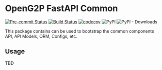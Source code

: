 # OpenG2P FastAPI Common

[![Pre-commit Status](https://github.com/OpenG2P/openg2p-fastapi-common/actions/workflows/pre-commit.yml/badge.svg?branch=develop)](https://github.com/OpenG2P/openg2p-fastapi-common/actions/workflows/pre-commit.yml?query=branch%3Adevelop)
[![Build Status](https://github.com/OpenG2P/openg2p-fastapi-common/actions/workflows/test.yml/badge.svg?branch=develop)](https://github.com/OpenG2P/openg2p-fastapi-common/actions/workflows/test.yml?query=branch%3Adevelop)
[![codecov](https://codecov.io/gh/OpenG2P/openg2p-fastapi-common/branch/develop/graph/badge.svg)](https://codecov.io/gh/OpenG2P/openg2p-fastapi-common)
![PyPI](https://img.shields.io/pypi/v/openg2p-fastapi-common?label=pypi%20package)
![PyPI - Downloads](https://img.shields.io/pypi/dm/openg2p-fastapi-common)

This package contains can be used to bootstrap the common components API, API Models, ORM, Configs, etc.

## Usage

TBD
